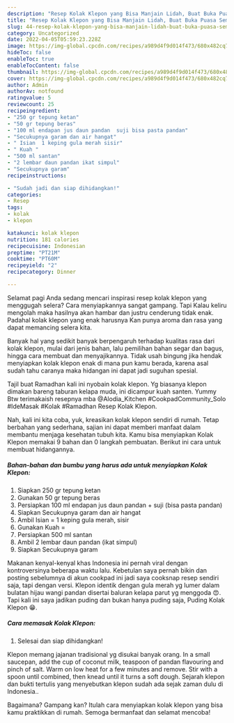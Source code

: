 ```yaml
---
description: "Resep Kolak Klepon yang Bisa Manjain Lidah, Buat Buka Puasa Sempurna"
title: "Resep Kolak Klepon yang Bisa Manjain Lidah, Buat Buka Puasa Sempurna"
slug: 44-resep-kolak-klepon-yang-bisa-manjain-lidah-buat-buka-puasa-sempurna
category: Uncategorized
date: 2022-04-05T05:59:23.228Z
image: https://img-global.cpcdn.com/recipes/a989d4f9d014f473/680x482cq70/kolak-klepon-foto-resep-utama.jpg
hideToc: false
enableToc: true
enableTocContent: false
thumbnail: https://img-global.cpcdn.com/recipes/a989d4f9d014f473/680x482cq70/kolak-klepon-foto-resep-utama.jpg
cover: https://img-global.cpcdn.com/recipes/a989d4f9d014f473/680x482cq70/kolak-klepon-foto-resep-utama.jpg
author: Admin
authorAv: notfound
ratingvalue: 5
reviewcount: 25
recipeingredient:
- "250 gr tepung ketan"
- "50 gr tepung beras"
- "100 ml endapan jus daun pandan  suji bisa pasta pandan"
- "Secukupnya garam dan air hangat"
- " Isian  1 keping gula merah sisir"
- " Kuah "
- "500 ml santan"
- "2 lembar daun pandan ikat simpul"
- "Secukupnya garam"
recipeinstructions:

- "Sudah jadi dan siap dihidangkan!"
categories:
- Resep
tags:
- kolak
- klepon

katakunci: kolak klepon 
nutrition: 181 calories
recipecuisine: Indonesian
preptime: "PT21M"
cooktime: "PT60M"
recipeyield: "2"
recipecategory: Dinner

---
```



Selamat pagi Anda sedang mencari inspirasi resep kolak klepon yang menggugah selera? Cara menyiapkannya sangat gampang. Tapi Kalau keliru mengolah maka hasilnya akan hambar dan justru cenderung tidak enak. Padahal kolak klepon yang enak harusnya Kan punya aroma dan rasa yang dapat memancing selera kita.


Banyak hal yang sedikit banyak berpengaruh terhadap kualitas rasa dari kolak klepon, mulai dari jenis bahan, lalu pemilihan bahan segar dan bagus, hingga cara membuat dan menyajikannya. Tidak usah bingung jika hendak menyiapkan kolak klepon enak di mana pun kamu berada, karena asal sudah tahu caranya maka hidangan ini dapat jadi suguhan spesial.

Tajil buat Ramadhan kali ini nyobain kolak klepon. Yg biasanya klepon dimakan bareng taburan kelapa muda, ini dicampur kuah santen. Yummy Btw terimakaish resepnya mba @Alodia_Kitchen #CookpadCommunity_Solo #IdeMasak #Kolak #Ramadhan Resep Kolak Klepon.


Nah, kali ini kita coba, yuk, kreasikan kolak klepon sendiri di rumah. Tetap berbahan yang sederhana, sajian ini dapat memberi manfaat dalam membantu menjaga kesehatan tubuh kita. Kamu bisa menyiapkan Kolak Klepon memakai 9 bahan dan 0 langkah pembuatan. Berikut ini cara untuk membuat hidangannya.

<!--inarticleads1-->

##### Bahan-bahan dan bumbu yang harus ada untuk menyiapkan Kolak Klepon:

1. Siapkan 250 gr tepung ketan
1. Gunakan 50 gr tepung beras
1. Persiapkan 100 ml endapan jus daun pandan + suji (bisa pasta pandan)
1. Siapkan Secukupnya garam dan air hangat
1. Ambil  Isian = 1 keping gula merah, sisir
1. Gunakan  Kuah =
1. Persiapkan 500 ml santan
1. Ambil 2 lembar daun pandan (ikat simpul)
1. Siapkan Secukupnya garam


Makanan kenyal-kenyal khas Indonesia ini pernah viral dengan kontroversinya beberapa waktu lalu. Kebetulan saya pernah bikin dan posting sebelumnya di akun cookpad ini jadi saya cooksnap resep sendiri saja, tapi dengan versi. Klepon identik dengan gula merah yg lumer dalam bulatan hijau wangi pandan disertai baluran kelapa parut yg menggoda 😍. Tapi kali ini saya jadikan puding dan bukan hanya puding saja, Puding Kolak Klepon 😁. 

<!--inarticleads2-->

##### Cara memasak Kolak Klepon:


1. Selesai dan siap dihidangkan!

Klepon memang jajanan tradisional yg disukai banyak orang. In a small saucepan, add the cup of coconut milk, teaspoon of pandan flavouring and pinch of salt. Warm on low heat for a few minutes and remove. Stir with a spoon until combined, then knead until it turns a soft dough. Sejarah klepon dan bukti tertulis yang menyebutkan klepon sudah ada sejak zaman dulu di Indonesia.. 

Bagaimana? Gampang kan? Itulah cara menyiapkan kolak klepon yang bisa kamu praktikkan di rumah. Semoga bermanfaat dan selamat mencoba!
